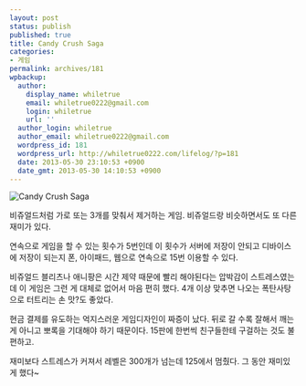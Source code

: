 ```yaml
---
layout: post
status: publish
published: true
title: Candy Crush Saga
categories:
- 게임
permalink: archives/181
wpbackup:
  author:
    display_name: whiletrue
    email: whiletrue0222@gmail.com
    login: whiletrue
    url: ''
  author_login: whiletrue
  author_email: whiletrue0222@gmail.com
  wordpress_id: 181
  wordpress_url: http://whiletrue0222.com/lifelog/?p=181
  date: 2013-05-30 23:10:53 +0900
  date_gmt: 2013-05-30 14:10:53 +0900
---
```


![Candy Crush Saga](https://lh5.googleusercontent.com/-ipdRbA8oO84/UadchFDXxXI/AAAAAAAAD94/QcBF4jYKT8c/w796-h597-no/mzl.mzzhmfdc.1024x1024-65.jpg)

비쥬얼드처럼 가로 또는 3개를 맞춰서 제거하는 게임.
비쥬얼드랑 비슷하면서도 또 다른 재미가 있다.

연속으로 게임을 할 수 있는 횟수가 5번인데 이 횟수가 서버에 저장이 안되고 디바이스에 저장이 되는지 폰, 아이패드, 웹으로 연속으로 15번 이용할 수 있다.

비쥬얼드 블리츠나 애니팡은 시간 제약 때문에 빨리 해야된다는 압박감이 스트레스였는데 이 게임은 그런 게 대체로 없어서 마음 편히 했다.
4개 이상 맞추면 나오는 폭탄사탕으로 터트리는 손 맛?도 좋았다.

현금 결제를 유도하는 억지스러운 게임디자인이 짜증이 났다.
뒤로 갈 수록 잘해서 깨는게 아니고 뽀록을 기대해야 하기 때문이다.
15판에 한번씩 친구들한테 구걸하는 것도 불편하고.

재미보다 스트레스가 커져서 레벨은 300개가 넘는데 125에서 멈췄다.
그 동안 재미있게 했다~
